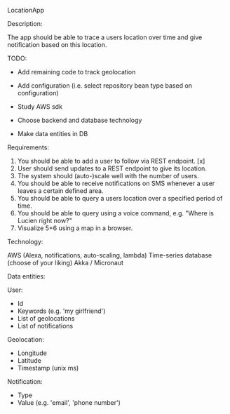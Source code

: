 LocationApp

Description:

The app should be able to trace a users location over time and give notification based on this
location.


TODO:
- Add remaining code to track geolocation
- Add configuration (i.e. select repository bean type based on configuration)

- Study AWS sdk

- Choose backend and database technology
- Make data entities in DB



Requirements:
1. You should be able to add a user to follow via REST endpoint. [x]
2. User should send updates to a REST endpoint to give its location.
3. The system should (auto-)scale well with the number of users.
4. You should be able to receive notifications on SMS whenever a user leaves a certain defined area.
5. You should be able to query a users location over a specified period of time.
6. You should be able to query using a voice command, e.g. "Where is Lucien right now?"
7. Visualize 5+6 using a map in a browser.

Technology:

AWS (Alexa, notifications, auto-scaling, lambda)
Time-series database (choose of your liking)
Akka / Micronaut


Data entities:

User:
- Id
- Keywords (e.g. 'my girlfriend')
- List of geolocations
- List of notifications

Geolocation:
- Longitude
- Latitude
- Timestamp (unix ms)

Notification:
- Type
- Value (e.g. 'email', 'phone number')
